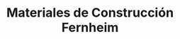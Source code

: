 ---
title: "Materiales de Construcción Fernheim"
url: /filadelfia/materiales-de-construccion-fernheim/
shop: Baustoffe
---